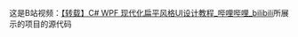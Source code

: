 这是B站视频：[【转载】C# WPF 现代化扁平风格UI设计教程_哔哩哔哩_bilibili](https://www.bilibili.com/video/BV1XA411w7c8)所展示的项目的源代码